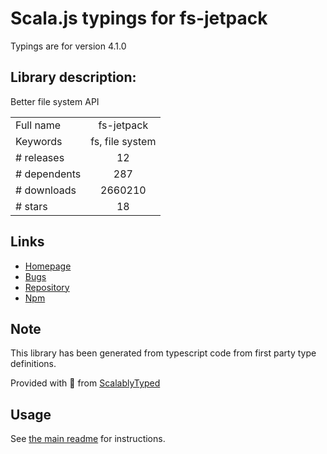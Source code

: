 
# Scala.js typings for fs-jetpack

Typings are for version 4.1.0

## Library description:
Better file system API

|                    |                 |
| ------------------ | :-------------: |
| Full name          | fs-jetpack |
| Keywords           | fs, file system |
| # releases         | 12 |
| # dependents       | 287 |
| # downloads        | 2660210 |
| # stars            | 18 |

## Links
- [Homepage](https://github.com/szwacz/fs-jetpack)
- [Bugs](https://github.com/szwacz/fs-jetpack/issues)
- [Repository](https://github.com/szwacz/fs-jetpack)
- [Npm](https://www.npmjs.com/package/fs-jetpack)
    


## Note
This library has been generated from typescript code from first party type definitions.

Provided with :purple_heart: from [ScalablyTyped](https://github.com/oyvindberg/ScalablyTyped)

## Usage
See [the main readme](../../readme.md) for instructions.


